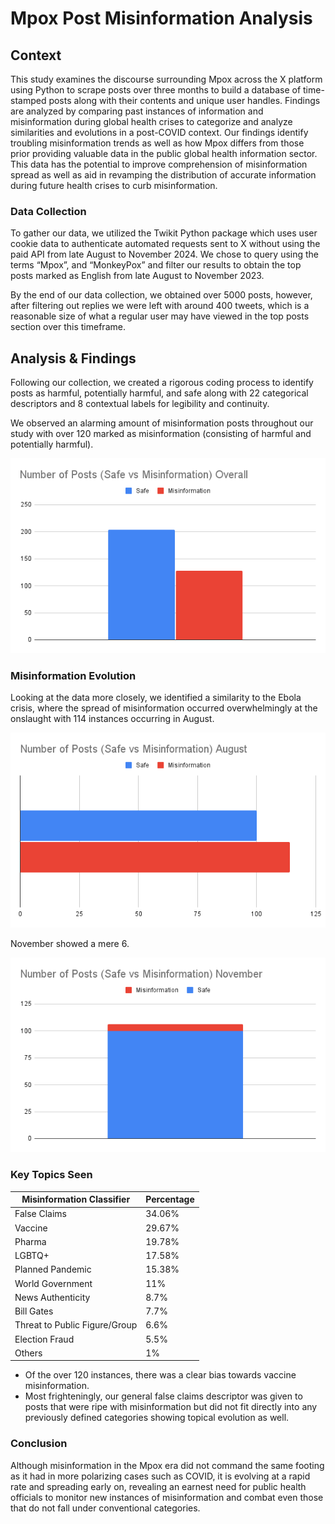 # Mpox Post Misinformation Analysis

## Context 
This study examines the discourse surrounding Mpox across the X platform using Python to scrape posts over three months to build a database of time-stamped posts along with their contents and unique user handles. Findings are analyzed by comparing past instances of information and misinformation during global health crises to categorize and analyze similarities and evolutions in a post-COVID context. Our findings identify troubling misinformation trends as well as how Mpox differs from those prior providing valuable data in the public global health information sector. This data has the potential to improve comprehension of misinformation spread as well as aid in revamping the distribution of accurate information during future health crises to curb misinformation.  

### Data Collection  
To gather our data, we utilized the Twikit Python package which uses user cookie data to authenticate automated requests sent to X without using the paid API from late August to November 2024. We chose to query using the terms “Mpox”, and “MonkeyPox” and filter our results to obtain the top posts marked as English from late August to November 2023.  

By the end of our data collection, we obtained over 5000 posts, however, after filtering out replies we were left with around 400 tweets, which is a reasonable size of what a regular user may have viewed in the top posts section over this timeframe.  

## Analysis & Findings  
Following our collection, we created a rigorous coding process to identify posts as harmful, potentially harmful, and safe along with 22 categorical descriptors and 8 contextual labels for legibility and continuity.  

We observed an alarming amount of misinformation posts throughout our study with over 120 marked as misinformation (consisting of harmful and potentially harmful). 

![Overall Misinformation](graphs/safe_vs_misinfo.png)


### Misinformation Evolution  
Looking at the data more closely, we identified a similarity to the Ebola crisis, where the spread of misinformation occurred overwhelmingly at the onslaught with 114 instances occurring in August.

![August Misinformation](graphs/safe_vs_misinfo_aug.png)

November showed a mere 6. 

![November Misinformation](graphs/safe_vs_misinfo_nov.png)

### Key Topics Seen 
| Misinformation Classifier       | Percentage  |
|---------------------------------|------------|
| False Claims                    | 34.06%     |
| Vaccine                          | 29.67%     |
| Pharma                           | 19.78%     |
| LGBTQ+                           | 17.58%     |
| Planned Pandemic                 | 15.38%     |
| World Government                 | 11%        |
| News Authenticity                | 8.7%       |
| Bill Gates                       | 7.7%       |
| Threat to Public Figure/Group    | 6.6%       |
| Election Fraud                   | 5.5%       |
| Others                           | 1%         |

- Of the over 120 instances, there was a clear bias towards vaccine misinformation.  
- Most frighteningly, our general false claims descriptor was given to posts that were ripe with misinformation but did not fit directly into any previously defined categories showing topical evolution as well.  

### Conclusion  
Although misinformation in the Mpox era did not command the same footing as it had in more polarizing cases such as COVID, it is evolving at a rapid rate and spreading early on, revealing an earnest need for public health officials to monitor new instances of misinformation and combat even those that do not fall under conventional categories.  
